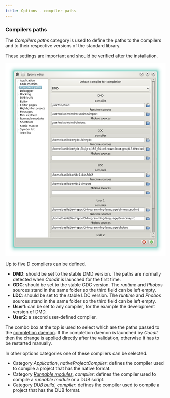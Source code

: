 ```yaml
---
title: Options - compiler paths
---
```


### Compilers paths

The _Compilers paths_ category is used to define the paths to the compilers and to their respective versions of the standard library.

These settings are important and should be verified after the installation.

![](img/compilers_paths.png)

Up to five D compilers can be defined.

* __DMD__: should be set to the stable DMD version. The paths are normally detected when _Coedit_ is launched for the first time.
* __GDC__: should be set to the stable GDC version. The _runtime_ and _Phobos_ sources stand in the same folder so the third field can be left empty.
* __LDC__: should be set to the stable LDC version. The _runtime_ and _Phobos_ sources stand in the same folder so the third field can be left empty.
* __User1__: can be set to any compiler, for the example the development version of DMD.
* __User2__: a second user-defined compiler.

The combo box at the top is used to select which are the paths passed to the [completion daemon](features_dcd).
If the completion daemon is launched by _Coedit_ then the change is applied directly after the validation, otherwise it has to be restarted manually.

In other options categories one of these compilers can be selected.

* Category _Application_, _nativeProjectCompiler_: defines the compiler used to compile a project that has the native format.
* Category [_Runnable modules_](features_runnables), _compiler_: defines the compiler used to compile a _runnable module_ or a DUB script.
* Category [_DUB build_](options_dub_build), _compiler_: defines the compiler used to compile a project that has the DUB format.